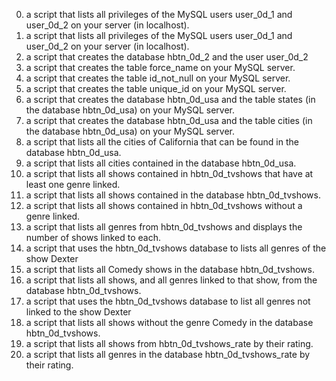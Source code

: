 0. a script that lists all privileges of the MySQL users user_0d_1 and user_0d_2 on your server (in localhost).
1. a script that lists all privileges of the MySQL users user_0d_1 and user_0d_2 on your server (in localhost).
2. a script that creates the database hbtn_0d_2 and the user user_0d_2
3. a script that creates the table force_name on your MySQL server.
4. a script that creates the table id_not_null on your MySQL server.
5. a script that creates the table unique_id on your MySQL server.
6. a script that creates the database hbtn_0d_usa and the table states (in the database hbtn_0d_usa) on your MySQL server.
7. a script that creates the database hbtn_0d_usa and the table cities (in the database hbtn_0d_usa) on your MySQL server.
8. a script that lists all the cities of California that can be found in the database hbtn_0d_usa.
9. a script that lists all cities contained in the database hbtn_0d_usa.
10. a script that lists all shows contained in hbtn_0d_tvshows that have at least one genre linked.
11. a script that lists all shows contained in the database hbtn_0d_tvshows.
12. a script that lists all shows contained in hbtn_0d_tvshows without a genre linked.
13. a script that lists all genres from hbtn_0d_tvshows and displays the number of shows linked to each.
14. a script that uses the hbtn_0d_tvshows database to lists all genres of the show Dexter
15. a script that lists all Comedy shows in the database hbtn_0d_tvshows.
16. a script that lists all shows, and all genres linked to that show, from the database hbtn_0d_tvshows.
17. a script that uses the hbtn_0d_tvshows database to list all genres not linked to the show Dexter
18. a script that lists all shows without the genre Comedy in the database hbtn_0d_tvshows.
19. a script that lists all shows from hbtn_0d_tvshows_rate by their rating.
20. a script that lists all genres in the database hbtn_0d_tvshows_rate by their rating.
